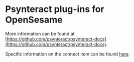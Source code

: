 # Psynteract plug-ins for OpenSesame

More information can be found at [https://github.com/psynteract/psynteract-docs](https://github.com/psynteract/psynteract-docs).

Specific information on the connect item can be found [here](https://github.com/psynteract/psynteract-docs/blob/master/usage-connect.md).